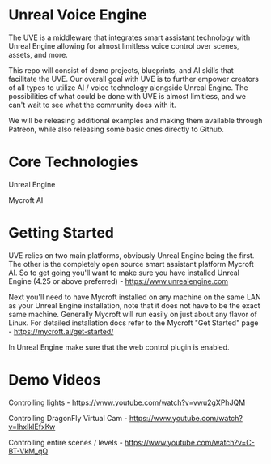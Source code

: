 # Unreal Voice Engine
The UVE is a middleware that integrates smart assistant technology with Unreal Engine allowing for almost limitless voice control over scenes, assets, and more.

This repo will consist of demo projects, blueprints, and AI skills that facilitate the UVE.  Our overall goal with UVE is to further empower creators of all types to utilize AI / voice technology alongside Unreal Engine.  The possibilities of what could be done with UVE is almost limitless, and we can't wait to see what the community does with it.

We will be releasing additional examples and making them available through Patreon, while also releasing some basic ones directly to Github.  

# Core Technologies

Unreal Engine

Mycroft AI

# Getting Started

UVE relies on two main platforms, obviously Unreal Engine being the first.  The other is the completely open source smart assistant platform Mycroft AI.  So to get going you'll want to make sure you have installed Unreal Engine (4.25 or above preferred) - https://www.unrealengine.com

Next you'll need to have Mycroft installed on any machine on the same LAN as your Unreal Engine installation, note that it does not have to be the exact same machine.  Generally Mycroft will run easily on just about any flavor of Linux.  For detailed installation docs refer to the Mycroft "Get Started" page - https://mycroft.ai/get-started/

In Unreal Engine make sure that the web control plugin is enabled.

# Demo Videos

Controlling lights - https://www.youtube.com/watch?v=vwu2gXPhJQM

Controlling DragonFly Virtual Cam - https://www.youtube.com/watch?v=IhxlkIEfxKw

Controlling entire scenes / levels - https://www.youtube.com/watch?v=C-BT-VkM_qQ
